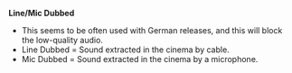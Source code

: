 <!-- markdownlint-disable MD041-->
**Line/Mic Dubbed**<br>

- This seems to be often used with German releases, and this will block the low-quality audio.
- Line Dubbed = Sound extracted in the cinema by cable.
- Mic Dubbed = Sound extracted in the cinema by a microphone.
<!-- markdownlint-enable MD041-->
